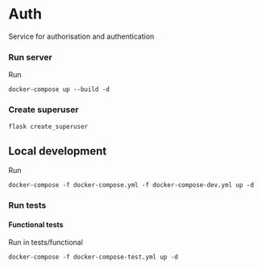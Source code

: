 # Auth

Service for authorisation and authentication

### Run server
Run
```
docker-compose up --build -d
```
### Create superuser
```
flask create_superuser 
```

## Local development
Run
```
docker-compose -f docker-compose.yml -f docker-compose-dev.yml up -d
```

### Run tests
#### Functional tests 

Run in tests/functional 
```
docker-compose -f docker-compose-test.yml up -d
```

